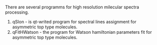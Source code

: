 There are several programms for high resolution milecular spectra processing.

1.  qSlon  - is qt-writed program for spectral lines assignment for asymmetric top type molecules.
2.  qFitHWatson - the program for Watson hamiltonian parameters fit for asymmetric top type molecules.
